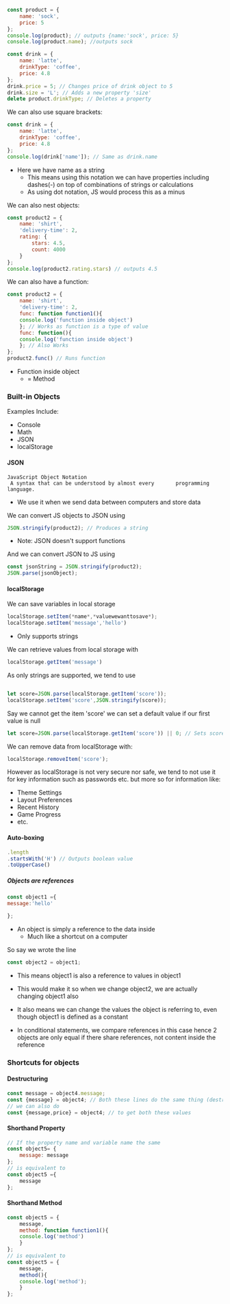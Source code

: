 
```JavaScript
const product = {
	name: 'sock',
	price: 5
};
console.log(product); // outputs {name:'sock', price: 5}
console.log(product.name); //outputs sock
```

```JavaScript
const drink = {
	name: 'latte',
	drinkType: 'coffee',
	price: 4.8
};
drink.price = 5; // Changes price of drink object to 5
drink.size = 'L'; // Adds a new property 'size'
delete product.drinkType; // Deletes a property
```

We can also use square brackets:

```JavaScript
const drink = {
	name: 'latte',
	drinkType: 'coffee',
	price: 4.8
};
console.log(drink['name']); // Same as drink.name
```
- Here we have name as a string
	- This means using this notation we can have properties including dashes(-) on top of combinations of strings or calculations
	- As using dot notation, JS would process this as a minus

We can also nest objects:

```JavaScript
const product2 = {
	name: 'shirt',
	'delivery-time': 2,
	rating: {
		stars: 4.5,
		count: 4000
	}
};
console.log(product2.rating.stars) // outputs 4.5

```

We can also have a function:

```JavaScript
const product2 = {
	name: 'shirt',
	'delivery-time': 2,
	func: function function1(){
	console.log('function inside object')
	}; // Works as function is a type of value
	func: function(){
	console.log('function inside object')
	}; // Also Works
};
product2.func() // Runs function
```
- Function inside object
	- = Method

### Built-in Objects

Examples Include:
- Console
- Math
- JSON
- localStorage


#### JSON

	JavaScript Object Notation
	 A syntax that can be understood by almost every       programming language.

- We use it when we send data between computers and store data

We can convert JS objects to JSON using
```JavaScript
JSON.stringify(product2); // Produces a string
```
- Note: JSON doesn't support functions

And we can convert JSON to JS using
```JavaScript
const jsonString = JSON.stringify(product2);
JSON.parse(jsonObject);
```


#### localStorage

We can save variables in local storage

```JavaScript
localStorage.setItem(*name*,*valuewewanttosave*);
localStorage.setItem('message','hello')
```
- Only supports strings

We can retrieve values from local storage with

```JavaScript
localStorage.getItem('message')
```

As only strings are supported, we tend to use 

```JavaScript

let score=JSON.parse(localStorage.getItem('score'));
localStorage.setItem('score',JSON.stringify(score));
```

Say we cannot get the item 'score' we can set a default value if our first value is null

```JavaScript
let score=JSON.parse(localStorage.getItem('score')) || 0; // Sets score to 0 if 'score' not in local storage
```

We can remove data from localStorage with:

```JavaScript
localStorage.removeItem('score');
```

However as localStorage is not very secure nor safe, we tend to not use it for key information such as passwords etc. but more so for information like:
- Theme Settings
- Layout Preferences
- Recent History
- Game Progress
- etc.

#### Auto-boxing

 ```JavaScript
.length
.startsWith('H') // Outputs boolean value
.toUpperCase()
```

##### Objects are references

```JavaScript
const object1 ={
message:'hello'

};
```
- An object is simply a reference to the data inside
	- Much like a shortcut on a computer

So say we wrote the line
```JavaScript
const object2 = object1;
```
- This means object1 is also a reference to values in object1
- This would make it so when we change object2, we are actually changing object1 also

- It also means we can change the values the object is referring to, even though object1 is defined as a constant

- In conditional statements, we compare references in this case hence 2 objects are only equal if there share references, not content inside the reference


### Shortcuts for objects

#### Destructuring
```JavaScript
const message = object4.message;
const {message} = object4; // Both these lines do the same thing (destructuring)
// we can also do
const {message,price} = object4; // to get both these values
```

#### Shorthand Property
```JavaScript
// If the property name and variable name the same
const object5= {
	message: message
};
// is equivalent to
const object5 ={
	message
};
```

#### Shorthand Method
```JavaScript
const object5 = {
	message,
	method: function function1(){
	console.log('method')
	}
};
// is equivalent to
const object5 = {
	message,
	method(){
	console.log('method');
	}
};
```